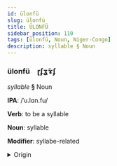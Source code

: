 ```yaml
---
id: ülonfü
slug: ülonfü
title: ÜLONFÜ
sidebar_position: 110
tags: [ülonfü, Noun, Niger-Congo]
description: syllable § Noun
---
```


### ülonfü&emsp;<span kind="abugida">ɽʄʓ̃ɤʄ</span>

*syllable* **§** Noun

**IPA**: /ˈu.lɑn.fu/

**Verb**: to be a syllable

**Noun**: syllable

**Modifier**: syllabe-related

<details>
    <summary>Origin</summary>
    Zulu ûhlâmvu /ûːɬâːmvu/<br/>
    <em>Niger-Congo Language Family</em>
</details>